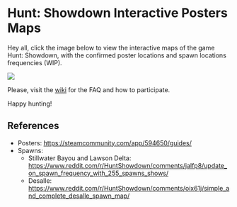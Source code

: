 # Hunt: Showdown Interactive Posters Maps
Hey all, click the image below to view the interactive maps of the game Hunt: Showdown, with the confirmed poster locations and spawn locations frequencies (WIP).

[<img src="https://github.com/UrsusSalificus/Hunt-Showdown-Interactive-Maps/blob/main/images/site_preview.PNG?raw=true">](https://ursussalificus.github.io/Hunt-Showdown-Interactive-Maps/)

Please, visit the [wiki](https://github.com/UrsusSalificus/Hunt-Showdown-Interactive-Maps/wiki) for the FAQ and how to participate.

Happy hunting!

## References
- Posters: https://steamcommunity.com/app/594650/guides/
- Spawns: 
    - Stillwater Bayou and Lawson Delta:  https://www.reddit.com/r/HuntShowdown/comments/jalfp8/update_on_spawn_frequency_with_255_spawns_shows/
    - Desalle: https://www.reddit.com/r/HuntShowdown/comments/oix61j/simple_and_complete_desalle_spawn_map/ 
